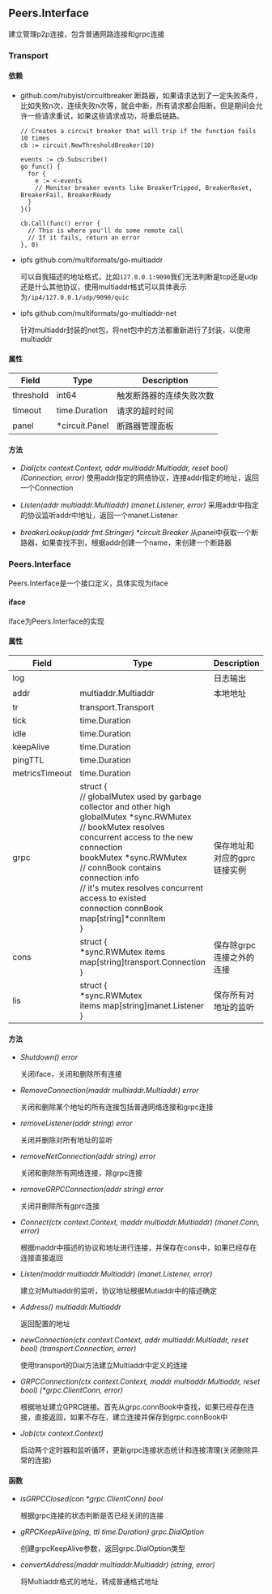 ## Peers.Interface

建立管理p2p连接，包含普通网路连接和grpc连接

### Transport

#### 依赖

* github.com/rubyist/circuitbreaker
断路器，如果请求达到了一定失败条件，比如失败n次，连续失败n次等，就会中断，所有请求都会阻断。但是期间会允许一些请求重试，如果这些请求成功，将重启链路。
  ```
  // Creates a circuit breaker that will trip if the function fails 10 times
  cb := circuit.NewThresholdBreaker(10)

  events := cb.Subscribe()
  go func() {
    for {
      e := <-events
      // Monitor breaker events like BreakerTripped, BreakerReset, BreakerFail, BreakerReady
    }
  }()

  cb.Call(func() error {
    // This is where you'll do some remote call
    // If it fails, return an error
  }, 0)
  ```
  
* ipfs github.com/multiformats/go-multiaddr

  可以自我描述的地址格式，比如`127.0.0.1:9090`我们无法判断是tcp还是udp还是什么其他协议，使用multiaddr格式可以具体表示为`/ip4/127.0.0.1/udp/9090/quic`

* ipfs github.com/multiformats/go-multiaddr-net

  针对multiaddr封装的net包，将net包中的方法都重新进行了封装，以使用multiaddr

#### 属性

| Field     | Type           | Description              |
| --------- | -------------- | ------------------------ |
| threshold | int64          | 触发断路器的连续失败次数 |
| timeout   | time.Duration  | 请求的超时时间           |
| panel     | *circuit.Panel | 断路器管理面板           |

#### 方法

* *Dial(ctx context.Context, addr multiaddr.Multiaddr, reset bool) (Connection, error)*
使用addr指定的网络协议，连接addr指定的地址，返回一个Connection

* *Listen(addr multiaddr.Multiaddr) (manet.Listener, error)*
采用addr中指定的协议监听addr中地址，返回一个manet.Listener

* *breakerLookup(addr fmt.Stringer) \*circuit.Breaker*
从panel中获取一个断路器，如果查找不到，根据addr创建一个name，来创建一个断路器

### Peers.Interface

Peers.Interface是一个接口定义，具体实现为iface

#### iface

iface为Peers.Interface的实现

#### 属性

| Field          | Type                                                         | Description                  |
| -------------- | ------------------------------------------------------------ | ---------------------------- |
| log            |                                                              | 日志输出                     |
| addr           | multiaddr.Multiaddr                                          | 本地地址                     |
| tr             | transport.Transport                                          |                              |
| tick           | time.Duration                                                |                              |
| idle           | time.Duration                                                |                              |
| keepAlive      | time.Duration                                                |                              |
| pingTTL        | time.Duration                                                |                              |
| metricsTimeout | time.Duration                                                |                              |
| grpc           | struct {<br>	// globalMutex used by garbage collector and other high<br> globalMutex \*sync.RWMutex <br>  // bookMutex resolves concurrent access to the new connection<br> bookMutex \*sync.RWMutex<br> // connBook contains connection info<br> // it's mutex resolves concurrent access to existed<br> connection connBook map[string]*connItem<br> } | 保存地址和对应的gprc链接实例 |
| cons           | struct {<br> *sync.RWMutex items<br> map[string]transport.Connection<br>} | 保存除grpc连接之外的连接     |
| lis            | struct {<br> *sync.RWMutex<br> items map[string]manet.Listener<br> } | 保存所有对地址的监听         |

#### 方法

* *Shutdown() error*

  关闭iface，关闭和删除所有连接

* *RemoveConnection(maddr multiaddr.Multiaddr) error*

  关闭和删除某个地址的所有连接包括普通网络连接和grpc连接

* *removeListener(addr string) error*

  关闭并删除对所有地址的监听

* *removeNetConnection(addr string) error*

  关闭和删除所有网络连接，除grpc连接

* *removeGRPCConnection(addr string) error*

  关闭并删除所有gprc连接

* *Connect(ctx context.Context, maddr multiaddr.Multiaddr) (manet.Conn, error)*

  根据maddr中描述的协议和地址进行连接，并保存在cons中，如果已经存在连接直接返回

* *Listen(maddr multiaddr.Multiaddr) (manet.Listener, error)*

  建立对Multiaddr的监听，协议地址根据Mutiaddr中的描述确定

* *Address() multiaddr.Multiaddr*

  返回配置的地址

* *newConnection(ctx context.Context, addr multiaddr.Multiaddr, reset bool) (transport.Connection, error)*

  使用transport的Dial方法建立Multiaddr中定义的连接

* *GRPCConnection(ctx context.Context, maddr multiaddr.Multiaddr, reset bool) (\*grpc.ClientConn, error)*

  根据地址建立GPRC链接。首先从grpc.connBook中查找，如果已经存在连接，直接返回，如果不存在，建立连接并保存到grpc.connBook中
  
* *Job(ctx context.Context)*

  启动两个定时器和监听循环，更新grpc连接状态统计和连接清理(关闭删除异常的连接)

#### 函数

* *isGRPCClosed(con \*grpc.ClientConn) bool*

  根据grpc连接的状态判断是否已经关闭的连接

* *gRPCKeepAlive(ping, ttl time.Duration) grpc.DialOption*

  创建grpcKeepAlive参数，返回grpc.DialOption类型

* *convertAddress(maddr multiaddr.Multiaddr) (string, error)*

  将Multiaddr格式的地址，转成普通格式地址
  